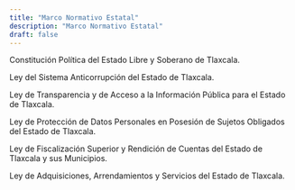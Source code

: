 ```yaml
---
title: "Marco Normativo Estatal"
description: "Marco Normativo Estatal"
draft: false
---
```


Constitución Política del Estado Libre y Soberano de Tlaxcala.

Ley del Sistema Anticorrupción del Estado de Tlaxcala.

Ley de Transparencia y de Acceso a la Información Pública para el Estado de Tlaxcala.

Ley de Protección de Datos Personales en Posesión de Sujetos Obligados del Estado de Tlaxcala.

Ley de Fiscalización Superior y Rendición de Cuentas del Estado de Tlaxcala y sus Municipios.

Ley de Adquisiciones, Arrendamientos y Servicios del Estado de Tlaxcala.
